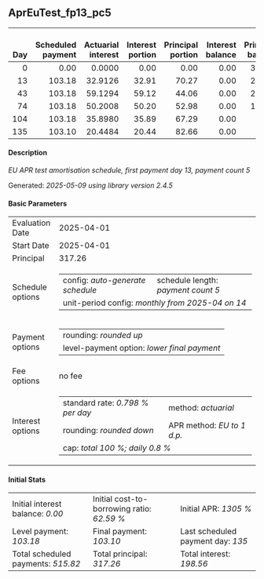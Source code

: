<h2>AprEuTest_fp13_pc5</h2>
<table>
    <thead style="vertical-align: bottom;">
        <th style="text-align: right;">Day</th>
        <th style="text-align: right;">Scheduled payment</th>
        <th style="text-align: right;">Actuarial interest</th>
        <th style="text-align: right;">Interest portion</th>
        <th style="text-align: right;">Principal portion</th>
        <th style="text-align: right;">Interest balance</th>
        <th style="text-align: right;">Principal balance</th>
        <th style="text-align: right;">Total actuarial interest</th>
        <th style="text-align: right;">Total interest</th>
        <th style="text-align: right;">Total principal</th>
    </thead>
    <tr style="text-align: right;">
        <td class="ci00">0</td>
        <td class="ci01" style="white-space: nowrap;">0.00</td>
        <td class="ci02">0.0000</td>
        <td class="ci03">0.00</td>
        <td class="ci04">0.00</td>
        <td class="ci05">0.00</td>
        <td class="ci06">317.26</td>
        <td class="ci07">0.0000</td>
        <td class="ci08">0.00</td>
        <td class="ci09">0.00</td>
    </tr>
    <tr style="text-align: right;">
        <td class="ci00">13</td>
        <td class="ci01" style="white-space: nowrap;">103.18</td>
        <td class="ci02">32.9126</td>
        <td class="ci03">32.91</td>
        <td class="ci04">70.27</td>
        <td class="ci05">0.00</td>
        <td class="ci06">246.99</td>
        <td class="ci07">32.9126</td>
        <td class="ci08">32.91</td>
        <td class="ci09">70.27</td>
    </tr>
    <tr style="text-align: right;">
        <td class="ci00">43</td>
        <td class="ci01" style="white-space: nowrap;">103.18</td>
        <td class="ci02">59.1294</td>
        <td class="ci03">59.12</td>
        <td class="ci04">44.06</td>
        <td class="ci05">0.00</td>
        <td class="ci06">202.93</td>
        <td class="ci07">92.0420</td>
        <td class="ci08">92.03</td>
        <td class="ci09">114.33</td>
    </tr>
    <tr style="text-align: right;">
        <td class="ci00">74</td>
        <td class="ci01" style="white-space: nowrap;">103.18</td>
        <td class="ci02">50.2008</td>
        <td class="ci03">50.20</td>
        <td class="ci04">52.98</td>
        <td class="ci05">0.00</td>
        <td class="ci06">149.95</td>
        <td class="ci07">142.2428</td>
        <td class="ci08">142.23</td>
        <td class="ci09">167.31</td>
    </tr>
    <tr style="text-align: right;">
        <td class="ci00">104</td>
        <td class="ci01" style="white-space: nowrap;">103.18</td>
        <td class="ci02">35.8980</td>
        <td class="ci03">35.89</td>
        <td class="ci04">67.29</td>
        <td class="ci05">0.00</td>
        <td class="ci06">82.66</td>
        <td class="ci07">178.1408</td>
        <td class="ci08">178.12</td>
        <td class="ci09">234.60</td>
    </tr>
    <tr style="text-align: right;">
        <td class="ci00">135</td>
        <td class="ci01" style="white-space: nowrap;">103.10</td>
        <td class="ci02">20.4484</td>
        <td class="ci03">20.44</td>
        <td class="ci04">82.66</td>
        <td class="ci05">0.00</td>
        <td class="ci06">0.00</td>
        <td class="ci07">198.5892</td>
        <td class="ci08">198.56</td>
        <td class="ci09">317.26</td>
    </tr>
</table>
<h4>Description</h4>
<p><i>EU APR test amortisation schedule, first payment day 13, payment count 5</i></p>
<p>Generated: <i>2025-05-09 using library version 2.4.5</i></p>
<h4>Basic Parameters</h4>
<table>
    <tr>
        <td>Evaluation Date</td>
        <td>2025-04-01</td>
    </tr>
    <tr>
        <td>Start Date</td>
        <td>2025-04-01</td>
    </tr>
    <tr>
        <td>Principal</td>
        <td>317.26</td>
    </tr>
    <tr>
        <td>Schedule options</td>
        <td>
            <table>
                <tr>
                    <td>config: <i>auto-generate schedule</i></td>
                    <td>schedule length: <i><i>payment count</i> 5</i></td>
                </tr>
                <tr>
                    <td colspan="2" style="white-space: nowrap;">unit-period config: <i>monthly from 2025-04 on 14</i></td>
                </tr>
            </table>
        </td>
    </tr>
    <tr>
        <td>Payment options</td>
        <td>
            <table>
                <tr>
                    <td>rounding: <i>rounded up</i></td>
                </tr>
                <tr>
                    <td>level-payment option: <i>lower&nbsp;final&nbsp;payment</i></td>
                </tr>
            </table>
        </td>
    </tr>
    <tr>
        <td>Fee options</td>
        <td>no fee
        </td>
    </tr>
    <tr>
        <td>Interest options</td>
        <td>
            <table>
                <tr>
                    <td>standard rate: <i>0.798 % per day</i></td>
                    <td>method: <i>actuarial</i></td>
                </tr>
                <tr>
                    <td>rounding: <i>rounded down</i></td>
                    <td>APR method: <i>EU to 1 d.p.</i></td>
                </tr>
                <tr>
                    <td colspan="2">cap: <i>total 100 %; daily 0.8 %</td>
                </tr>
            </table>
        </td>
    </tr>
</table>
<h4>Initial Stats</h4>
<table>
    <tr>
        <td>Initial interest balance: <i>0.00</i></td>
        <td>Initial cost-to-borrowing ratio: <i>62.59 %</i></td>
        <td>Initial APR: <i>1305 %</i></td>
    </tr>
    <tr>
        <td>Level payment: <i>103.18</i></td>
        <td>Final payment: <i>103.10</i></td>
        <td>Last scheduled payment day: <i>135</i></td>
    </tr>
    <tr>
        <td>Total scheduled payments: <i>515.82</i></td>
        <td>Total principal: <i>317.26</i></td>
        <td>Total interest: <i>198.56</i></td>
    </tr>
</table>